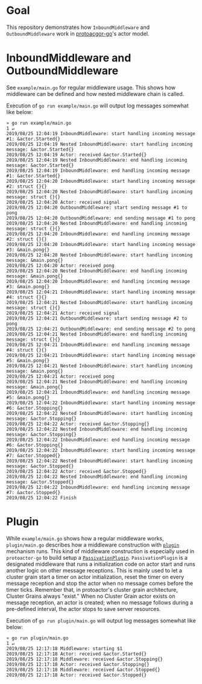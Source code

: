 # Goal
This repository demonstrates how `InboundMiddleware` and `OutboundMiddleware` work in [protoacgor-go](https://github.com/asynkronIT/protoactor-go)'s actor model.

# InboundMiddleware and OutboundMiddleware
See `example/main.go` for regular middleware usage.
This shows how middleware can be defined and how nested middleware chain is called.

Execution of `go run example/main.go` will output log messages somewhat like below:
```
» go run example/main.go                                                                                                                                                                              1 ↵
2019/08/25 12:04:19 InboundMiddleware: start handling incoming message #1: &actor.Started{}
2019/08/25 12:04:19 Nested InboundMiddleware: start handling incoming message: &actor.Started{}
2019/08/25 12:04:19 Actor: received &actor.Started{}
2019/08/25 12:04:19 Nested InboundMiddleware: end handling incoming message: &actor.Started{}
2019/08/25 12:04:19 InboundMiddleware: end handling incoming message #1: &actor.Started{}
2019/08/25 12:04:20 InboundMiddleware: start handling incoming message #2: struct {}{}
2019/08/25 12:04:20 Nested InboundMiddleware: start handling incoming message: struct {}{}
2019/08/25 12:04:20 Actor: received signal
2019/08/25 12:04:20 OutboundMiddleware: start sending message #1 to pong
2019/08/25 12:04:20 OutboundMiddleware: end sending message #1 to pong
2019/08/25 12:04:20 Nested InboundMiddleware: end handling incoming message: struct {}{}
2019/08/25 12:04:20 InboundMiddleware: end handling incoming message #2: struct {}{}
2019/08/25 12:04:20 InboundMiddleware: start handling incoming message #3: &main.pong{}
2019/08/25 12:04:20 Nested InboundMiddleware: start handling incoming message: &main.pong{}
2019/08/25 12:04:20 Actor: received pong
2019/08/25 12:04:20 Nested InboundMiddleware: end handling incoming message: &main.pong{}
2019/08/25 12:04:20 InboundMiddleware: end handling incoming message #3: &main.pong{}
2019/08/25 12:04:21 InboundMiddleware: start handling incoming message #4: struct {}{}
2019/08/25 12:04:21 Nested InboundMiddleware: start handling incoming message: struct {}{}
2019/08/25 12:04:21 Actor: received signal
2019/08/25 12:04:21 OutboundMiddleware: start sending message #2 to pong
2019/08/25 12:04:21 OutboundMiddleware: end sending message #2 to pong
2019/08/25 12:04:21 Nested InboundMiddleware: end handling incoming message: struct {}{}
2019/08/25 12:04:21 InboundMiddleware: end handling incoming message #4: struct {}{}
2019/08/25 12:04:21 InboundMiddleware: start handling incoming message #5: &main.pong{}
2019/08/25 12:04:21 Nested InboundMiddleware: start handling incoming message: &main.pong{}
2019/08/25 12:04:21 Actor: received pong
2019/08/25 12:04:21 Nested InboundMiddleware: end handling incoming message: &main.pong{}
2019/08/25 12:04:21 InboundMiddleware: end handling incoming message #5: &main.pong{}
2019/08/25 12:04:22 InboundMiddleware: start handling incoming message #6: &actor.Stopping{}
2019/08/25 12:04:22 Nested InboundMiddleware: start handling incoming message: &actor.Stopping{}
2019/08/25 12:04:22 Actor: received &actor.Stopping{}
2019/08/25 12:04:22 Nested InboundMiddleware: end handling incoming message: &actor.Stopping{}
2019/08/25 12:04:22 InboundMiddleware: end handling incoming message #6: &actor.Stopping{}
2019/08/25 12:04:22 InboundMiddleware: start handling incoming message #7: &actor.Stopped{}
2019/08/25 12:04:22 Nested InboundMiddleware: start handling incoming message: &actor.Stopped{}
2019/08/25 12:04:22 Actor: received &actor.Stopped{}
2019/08/25 12:04:22 Nested InboundMiddleware: end handling incoming message: &actor.Stopped{}
2019/08/25 12:04:22 InboundMiddleware: end handling incoming message #7: &actor.Stopped{}
2019/08/25 12:04:22 Finish
```

# Plugin
While `example/main.go` shows how a regular middleware works, `plugin/main.go` describes how a middleware construction with [`plugin`](https://github.com/AsynkronIT/protoactor-go/blob/3992780c0af683deb5ec3746f4ec5845139c6e42/plugin/plugin.go) mechanism runs.
This kind of middleware construction is especially used in `protoactor-go` to build setup a [`PassivationPlugin`](https://github.com/AsynkronIT/protoactor-go/blob/3992780c0af683deb5ec3746f4ec5845139c6e42/plugin/passivation.go).
`PassivationPlugin` is a designated middleware that runs a initialization code on actor start and runs another logic on other message receptions.
This is mainly used to let a cluster grain start a timer on actor initialization, reset the timer on every message reception and stop the actor when no message comes before the timer ticks.
Remember that, in protoactor's cluster grain architecture, Cluster Grains always "exist."
When no Cluster Grain actor exists on message reception, an actor is created; when no message follows during a pre-defined interval, the actor stops to save server resources.

Execution of `go run plugin/main.go` will output log messages somewhat like below:
```
» go run plugin/main.go                                                                                                                                                                               1 ↵
2019/08/25 12:17:18 Middleware: starting $1
2019/08/25 12:17:18 Actor: received &actor.Started{}
2019/08/25 12:17:18 Middleware: received &actor.Stopping{}
2019/08/25 12:17:18 Actor: received &actor.Stopping{}
2019/08/25 12:17:18 Middleware: received &actor.Stopped{}
2019/08/25 12:17:18 Actor: received &actor.Stopped{}
```

